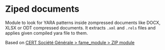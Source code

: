 
# Ziped documents

Module to look for YARA patterns inside zompressed documents like DOCX, XLSX or ODT compressed documents. It extracts `.xml` and `.rels` files and applies given compiled yara file to them.

Based on [CERT Société Générale > fame_module > ZIP module](https://github.com/certsocietegenerale/fame_modules/blob/master/processing/zip/zip.py)